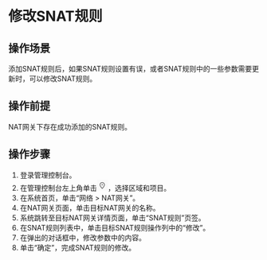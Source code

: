 # 修改SNAT规则<a name="nat_snat_0002"></a>

## 操作场景<a name="section44788855152716"></a>

添加SNAT规则后，如果SNAT规则设置有误，或者SNAT规则中的一些参数需要更新时，可以修改SNAT规则。

## 操作前提<a name="section45365749152921"></a>

NAT网关下存在成功添加的SNAT规则。

## 操作步骤<a name="section30069985153038"></a>

1.  登录管理控制台。
2.  在管理控制台左上角单击![](figures/icon-region.png)，选择区域和项目。
3.  在系统首页，单击“网络 \> NAT网关”。
4.  在NAT网关页面，单击目标NAT网关的名称。
5.  系统跳转至目标NAT网关详情页面，单击“SNAT规则”页签。
6.  在SNAT规则列表中，单击目标SNAT规则操作列中的“修改”。
7.  在弹出的对话框中，修改参数中的内容。
8.  单击“确定”，完成SNAT规则的修改。

